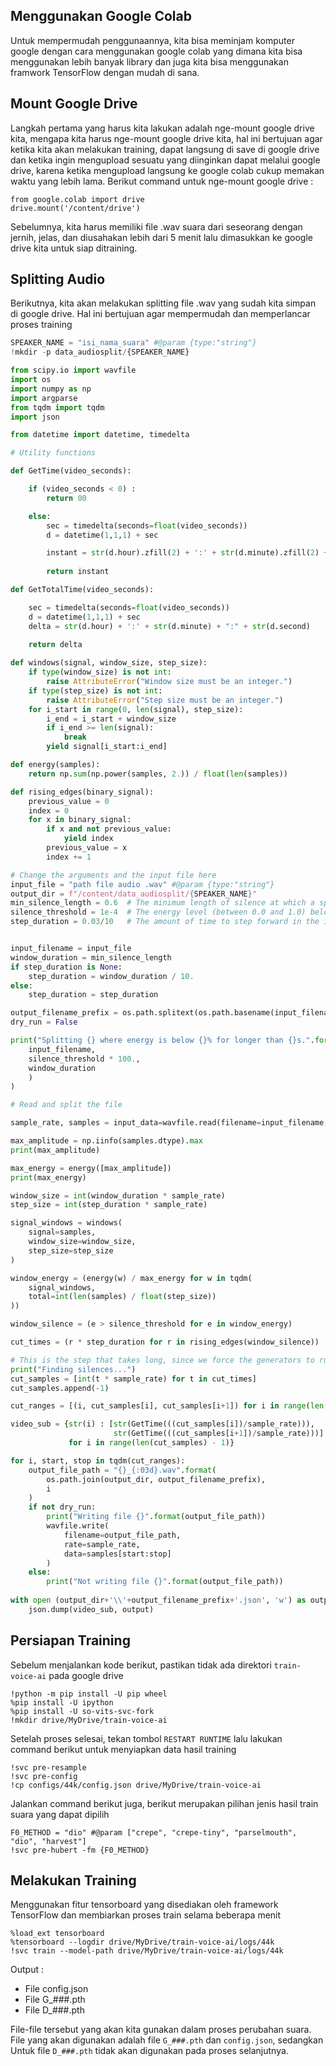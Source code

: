 ## Menggunakan Google Colab
Untuk mempermudah penggunaannya, kita bisa meminjam komputer google dengan cara menggunakan google colab yang dimana kita bisa menggunakan lebih banyak library dan juga kita bisa menggunakan framwork TensorFlow dengan mudah di sana.
## Mount Google Drive
Langkah pertama yang harus kita lakukan adalah nge-mount google drive kita, mengapa kita harus nge-mount google drive kita, hal ini bertujuan agar ketika kita akan melakukan training, dapat langsung di save di google drive dan ketika ingin mengupload sesuatu yang diinginkan dapat melalui google drive, karena ketika mengupload langsung ke google colab cukup memakan waktu yang lebih lama.
Berikut command untuk nge-mount google drive :
```
from google.colab import drive
drive.mount('/content/drive')
```
Sebelumnya, kita harus memiliki file .wav suara dari seseorang dengan jernih, jelas, dan diusahakan lebih dari 5 menit lalu dimasukkan ke google drive kita untuk siap ditraining.
## Splitting Audio
Berikutnya, kita akan melakukan splitting file .wav yang sudah kita simpan di google drive. Hal ini bertujuan agar mempermudah dan memperlancar proses training
```py
SPEAKER_NAME = "isi_nama_suara" #@param {type:"string"}
!mkdir -p data_audiosplit/{SPEAKER_NAME}
```
```py
from scipy.io import wavfile
import os
import numpy as np
import argparse
from tqdm import tqdm
import json

from datetime import datetime, timedelta

# Utility functions

def GetTime(video_seconds):

    if (video_seconds < 0) :
        return 00

    else:
        sec = timedelta(seconds=float(video_seconds))
        d = datetime(1,1,1) + sec

        instant = str(d.hour).zfill(2) + ':' + str(d.minute).zfill(2) + ':' + str(d.second).zfill(2) + str('.001')
    
        return instant

def GetTotalTime(video_seconds):

    sec = timedelta(seconds=float(video_seconds))
    d = datetime(1,1,1) + sec
    delta = str(d.hour) + ':' + str(d.minute) + ":" + str(d.second)
    
    return delta

def windows(signal, window_size, step_size):
    if type(window_size) is not int:
        raise AttributeError("Window size must be an integer.")
    if type(step_size) is not int:
        raise AttributeError("Step size must be an integer.")
    for i_start in range(0, len(signal), step_size):
        i_end = i_start + window_size
        if i_end >= len(signal):
            break
        yield signal[i_start:i_end]

def energy(samples):
    return np.sum(np.power(samples, 2.)) / float(len(samples))

def rising_edges(binary_signal):
    previous_value = 0
    index = 0
    for x in binary_signal:
        if x and not previous_value:
            yield index
        previous_value = x
        index += 1

# Change the arguments and the input file here
input_file = "path file audio .wav" #@param {type:"string"}
output_dir = f"/content/data_audiosplit/{SPEAKER_NAME}"
min_silence_length = 0.6  # The minimum length of silence at which a split may occur [seconds]. Defaults to 3 seconds.
silence_threshold = 1e-4  # The energy level (between 0.0 and 1.0) below which the signal is regarded as silent.
step_duration = 0.03/10   # The amount of time to step forward in the input file after calculating energy. Smaller value = slower, but more accurate silence detection. Larger value = faster, but might miss some split opportunities. Defaults to (min-silence-length / 10.).


input_filename = input_file
window_duration = min_silence_length
if step_duration is None:
    step_duration = window_duration / 10.
else:
    step_duration = step_duration

output_filename_prefix = os.path.splitext(os.path.basename(input_filename))[0]
dry_run = False

print("Splitting {} where energy is below {}% for longer than {}s.".format(
    input_filename,
    silence_threshold * 100.,
    window_duration
    )
)

# Read and split the file

sample_rate, samples = input_data=wavfile.read(filename=input_filename, mmap=True)

max_amplitude = np.iinfo(samples.dtype).max
print(max_amplitude)

max_energy = energy([max_amplitude])
print(max_energy)

window_size = int(window_duration * sample_rate)
step_size = int(step_duration * sample_rate)

signal_windows = windows(
    signal=samples,
    window_size=window_size,
    step_size=step_size
)

window_energy = (energy(w) / max_energy for w in tqdm(
    signal_windows,
    total=int(len(samples) / float(step_size))
))

window_silence = (e > silence_threshold for e in window_energy)

cut_times = (r * step_duration for r in rising_edges(window_silence))

# This is the step that takes long, since we force the generators to run.
print("Finding silences...")
cut_samples = [int(t * sample_rate) for t in cut_times]
cut_samples.append(-1)

cut_ranges = [(i, cut_samples[i], cut_samples[i+1]) for i in range(len(cut_samples) - 1)]

video_sub = {str(i) : [str(GetTime(((cut_samples[i])/sample_rate))), 
                       str(GetTime(((cut_samples[i+1])/sample_rate)))] 
             for i in range(len(cut_samples) - 1)}

for i, start, stop in tqdm(cut_ranges):
    output_file_path = "{}_{:03d}.wav".format(
        os.path.join(output_dir, output_filename_prefix),
        i
    )
    if not dry_run:
        print("Writing file {}".format(output_file_path))
        wavfile.write(
            filename=output_file_path,
            rate=sample_rate,
            data=samples[start:stop]
        )
    else:
        print("Not writing file {}".format(output_file_path))
        
with open (output_dir+'\\'+output_filename_prefix+'.json', 'w') as output:
    json.dump(video_sub, output)
```

## Persiapan Training
Sebelum menjalankan kode berikut, pastikan tidak ada direktori `train-voice-ai` pada google drive
```
!python -m pip install -U pip wheel
%pip install -U ipython
%pip install -U so-vits-svc-fork
!mkdir drive/MyDrive/train-voice-ai
```
Setelah proses selesai, tekan tombol `RESTART RUNTIME` lalu lakukan command berikut untuk menyiapkan data hasil training
```
!svc pre-resample
!svc pre-config
!cp configs/44k/config.json drive/MyDrive/train-voice-ai
```
Jalankan command berikut juga, berikut merupakan pilihan jenis hasil train suara yang dapat dipilih
```
F0_METHOD = "dio" #@param ["crepe", "crepe-tiny", "parselmouth", "dio", "harvest"]
!svc pre-hubert -fm {F0_METHOD}
```

## Melakukan Training
Menggunakan fitur tensorboard yang disediakan oleh framework TensorFlow dan membiarkan proses train selama beberapa menit
```
%load_ext tensorboard
%tensorboard --logdir drive/MyDrive/train-voice-ai/logs/44k
!svc train --model-path drive/MyDrive/train-voice-ai/logs/44k
```
Output :
- File config.json
- File G_###.pth
- File D_###.pth

File-file tersebut yang akan kita gunakan dalam proses perubahan suara. File yang akan digunakan adalah file `G_###.pth` dan `config.json`, sedangkan Untuk file `D_###.pth` tidak akan digunakan pada proses selanjutnya.
